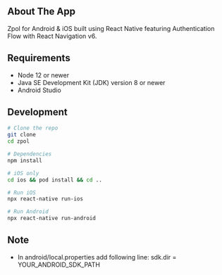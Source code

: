## About The App
Zpol for Android & iOS built using React Native featuring Authentication Flow with React Navigation v6.

## Requirements

- Node 12 or newer
- Java SE Development Kit (JDK) version 8 or newer
- Android Studio

## Development

```bash
# Clone the repo
git clone   
cd zpol  

# Dependencies  
npm install  

# iOS only  
cd ios && pod install && cd ..  

# Run iOS  
npx react-native run-ios  

# Run Android  
npx react-native run-android  

```

## Note

- In android/local.properties add following line: sdk.dir = YOUR_ANDROID_SDK_PATH
